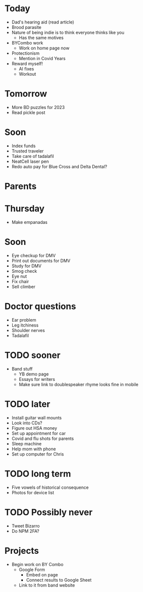 # Today
* Dad's hearing aid (read article)
* Brood parasite
* Nature of being indie is to think everyone thinks like you
    * Has the same motives
* BYCombo work
    * Work on home page now
* Protectionism
    * Mention in Covid Years
* Reward myself!
    * AI fixes
    * Workout

# Tomorrow
* More BD puzzles for 2023
* Read pickle post

# Soon
* Index funds
* Trusted traveler
* Take care of tadalafil
* NeatCell laser pen
* Redo auto pay for Blue Cross and Delta Dental?

# Parents

# Thursday
* Make empanadas

# Soon
* Eye checkup for DMV
* Print out documents for DMV
* Study for DMV
* Smog check
* Eye nut
* Fix chair
* Sell climber

# Doctor questions
* Ear problem
* Leg itchiness
* Shoulder nerves
* Tadalafil

# TODO sooner
* Band stuff
    * YB demo page
    * Essays for writers
    * Make sure link to doublespeaker rhyme looks fine in mobile

# TODO later
* Install guitar wall mounts
* Look into CDs?
* Figure out HSA money
* Set up appointment for car
* Covid and flu shots for parents
* Sleep machine
* Help mom with phone
* Set up computer for Chris

# TODO long term
* Five vowels of historical consequence
* Photos for device list

# TODO Possibly never
* Tweet Bizarro
* Do NPM 2FA?

# Projects
* Begin work on BY Combo
    * Google Form
        * Embed on page
        * Connect results to Google Sheet
    * Link to it from band website